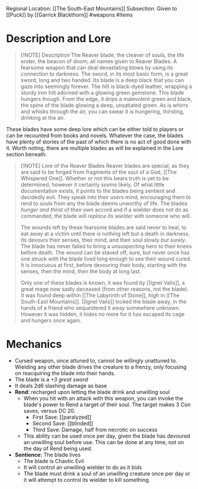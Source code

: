 Regional Location: [[The South-East Mountains]]
Subsection: Given to [[Puck]] by [[Garrick Blackthorn]]
#weapons #items
# Description and Lore

> [!NOTE] Description
> The Reaver blade, the cleaver of souls, the life ender, the beacon of doom; all names given to Reaver Blades. A fearsome weapon that can deal devastating blows by using its connection to darkness. The sword, in its most basic form, is a great sword, long and two handed. Its blade is a deep black that you can gaze into seemingly forever. The hilt is black-dyed leather, wrapping a sturdy iron hilt adorned with a glowing green gemstone. This blade hungers though. From the edge, it drips a malevolent green and black, the spine of the blade glowing a deep, unsatiated green. As is whirrs and whisks through the air, you can swear it is hungering, thirsting, drinking at the air. 

These blades have some deep lore which can be either told to players or can be recounted from books and novels. Whatever the case, the blades have plenty of stories of the past of which there is no act of good done with it. Worth noting, there are multiple blades as will be explained in the Lore section beneath.

> [!NOTE] Lore of the Reaver Blades
> Reaver blades are special, as they are said to be forged from fragments of the soul of a God, [[The Whispered One]]. Whether or not this bears truth is yet to be determined, however it certainly *seems* likely. Of what little documentation exists, it points to the blades being sentient and decidedly evil. They speak into their users mind, encouraging them to rend to souls from any the blade deems unworthy of life. The blades *hunger and thirst* of their own accord and if a wielder does not do as commanded, the blade will *replace its wielder* with someone who will. 
> 
> The wounds left by these fearsome blades are said never to heal, to eat away at a victim until there is nothing left but a death in darkness. Its devours their senses, their mind, and their soul *slowly but surely*. The blade has never failed to bring a unsuspecting hero to their knees before death. The wound can be staved off, sure, but never once has one struck with the blade lived long enough to see their wound cured. It is innocuous at first, before devouring their body, starting with the senses, then the mind, then the body at long last.
> 
> Only one of these blades is known, it was found by [[Ignel Valis]], a great mage now sadly deceased (from other reasons, not the blade). It was found deep within [[The Labyrinth of Stone]], high in [[The South-East Mountains]]. [[Ignel Valis]] locked the blade away, in the hands of a friend who sequestered it away somewhere unknown. However it was hidden, it hides no more for it has escaped its cage and hungers once again. 
# Mechanics
- Cursed weapon, once attuned to, cannot be willingly unattuned to. Wielding any other blade drives the creature to a frenzy, only focusing on reacquiring the blade into their hands. 
- The blade is a *+3 great sword*
- It deals 2d6 slashing damage as base
- **Rend:** recharged upon letting the blade drink and unwilling soul
	- When you hit with an attack with this weapon, you can invoke the blade's power to Rend a target of their soul. The target makes 3 Con saves, versus DC 20.
		- First Save: [[paralyzed]]
		- Second Save: [[blinded]]
		- Third Save: Damage, half from necrotic on success
	- This ability can be used once per day, given the blade has devoured an unwilling soul before use. This can be done at any time, not on the day of Rend being used. 
- **Sentience:** The blade lives
	- The blade is Chaotic Evil
	- It will control an unwilling wielder to do as it bids
	- The blade must drink a soul of an unwilling creature once per day or it will attempt to control its wielder to kill something. 
